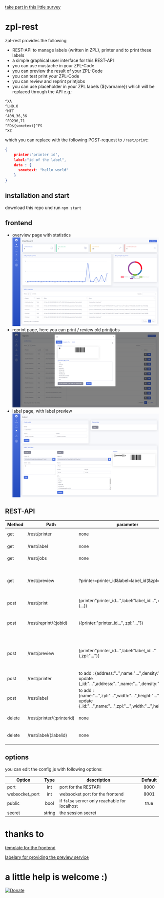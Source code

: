 [take part in this little survey](https://forms.gle/7CUv6PXQuTXQQgsR9)

# zpl-rest
zpl-rest provides the following
- REST-API to manage labels (written in ZPL), printer and to print these labels
- a simple graphical user interface for this REST-API
- you can use mustache in your ZPL-Code
- you can preview the result of your ZPL-Code
- you can test print your ZPL-Code
- you can review and reprint printjobs
- you can use placeholder in your ZPL labels (${varname}) which will be replaced through the API e.g.:
```ZPL
^XA
^LH0,0
^MTT
^A0N,36,36
^FO236,71
^FD${sometext}^FS
^XZ
```

which you can replace with the following POST-request to `/rest/print`:
```JSON
{
    printer:"printer id",
    label:"id of the label",
    data : {
      sometext: "hello world"
    }
}
```


## installation and start

download this repo und run `npm start`


## frontend
- overview page with statistics
![a screenshot of the frontend](https://github.com/CarolinaCabinRentals/zpl-rest/raw/master/img/screenshot.png "Overview")
- reprint page, here you can print / review old printjobs
![a screenshot of the reprint page](https://github.com/CarolinaCabinRentals/zpl-rest/raw/master/img/screenshot3.png "Reprint page")
- label page, with label preview
![a screenshot of the frontend](https://github.com/CarolinaCabinRentals/zpl-rest/raw/master/img/screenshot2.png "Label page")

## REST-API

| Method              | Path                      | parameter                                                                                                                     | description                                                                                           |
| ------------------- | ------------------------- | ----------------------------------------------------------------------------------------------------------------------------- | ----------------------------------------------------------------------------------------------------- |
| get                 | /rest/printer             | none                                                                                                                          | list of all printers                                                                                  |
| get                 | /rest/label               | none                                                                                                                          | list of all labels                                                                                    |
| get                 | /rest/jobs                | none                                                                                                                          | list of all printjobs                                                                                 |
| get                 | /rest/preview             | ?printer=printer_id&label=label_id(&zpl=...)                                                                                  | generates a preview of the label using [this service](http://labelary.com/service.html#node) as base64|
| post                | /rest/print               | {printer:"printer_id...",label:"label_id...", data: {...}}                                                                    | actual print                                                                                          |
| post                | /rest/reprint/(:jobid)    | ({printer:"printer_id...", zpl:"..."})                                                                                        | reprint, change printer if wanted or ZPL-code                                                         |
| post                | /rest/preview             | {printer:"printer_id...",label:"label_id..."(,zpl:"...")}                                                                     | generates a preview of the label using [this service](http://labelary.com/service.html#node) as base64|
| post                | /rest/printer             | to add : {address:"..",name:"...",density:"..."} for update {_id:"...",address:"..",name:"...",density:"..."}                 | add or update a printer                                                                               |
| post                | /rest/label               | to add : {name:"...",zpl:"...",width:"...",height:"..."} for update {_id:"...",name:"...",zpl:"...",width:"...",height:"..."} | add or update a label                                                                                 |
| delete              | /rest/printer/(:printerid)| none                                                                                                                          | removes a printer with the given id                                                                   |
| delete              | /rest/label/(:labelid)    | none                                                                                                                          | removes a label with the given id                                                                     |

## options
you can edit the config.js with following options:

| Option              | Type          | description                                    |  Default  |
| ------------------- |:-------------:| ---------------------------------------------- | :-------: |
| port                | int           | port for the RESTAPI                           |    8000   |
| websocket_port      | int           | websocket port for the frontend                |    8001   |
| public              | bool          | if `false` server only reachable for localhost |     true  |
| secret              | string        | the session secret                             |           |

# thanks to
[template for the frontend](https://startbootstrap.com/themes/sb-admin-2/)

[labelary for providing the preview service](http://labelary.com/service.html#node)

# a little help is welcome :)
[![Donate](https://img.shields.io/badge/Donate-PayPal-green.svg)](https://www.paypal.com/cgi-bin/webscr?cmd=_s-xclick&hosted_button_id=KNC9P27TLHGDE&source=url)
